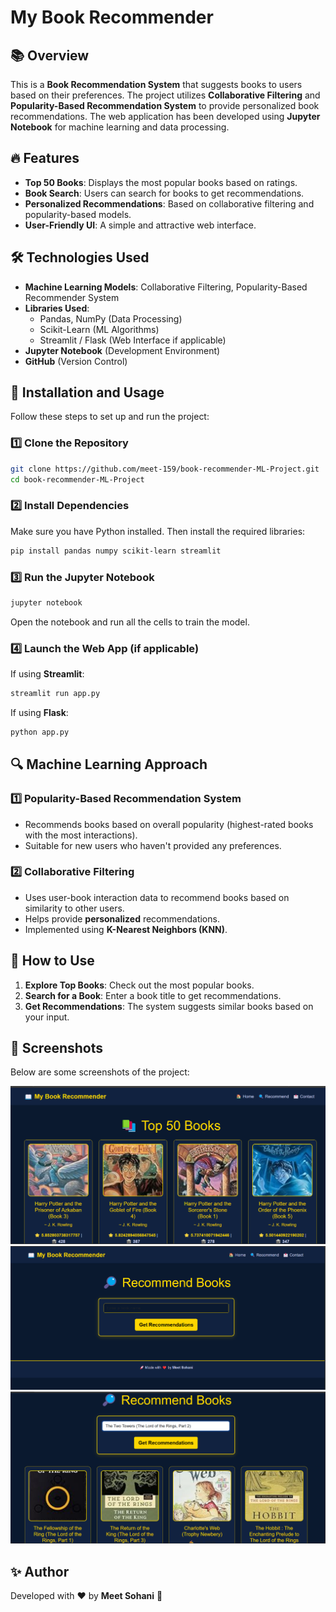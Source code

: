 # My Book Recommender

## 📚 Overview

This is a **Book Recommendation System** that suggests books to users based on their preferences. The project utilizes **Collaborative Filtering** and **Popularity-Based Recommendation System** to provide personalized book recommendations. The web application has been developed using **Jupyter Notebook** for machine learning and data processing.

## 🔥 Features

- **Top 50 Books**: Displays the most popular books based on ratings.
- **Book Search**: Users can search for books to get recommendations.
- **Personalized Recommendations**: Based on collaborative filtering and popularity-based models.
- **User-Friendly UI**: A simple and attractive web interface.

## 🛠️ Technologies Used

- **Machine Learning Models**: Collaborative Filtering, Popularity-Based Recommender System
- **Libraries Used**:
  - Pandas, NumPy (Data Processing)
  - Scikit-Learn (ML Algorithms)
  - Streamlit / Flask (Web Interface if applicable)
- **Jupyter Notebook** (Development Environment)
- **GitHub** (Version Control)

## 📌 Installation and Usage

Follow these steps to set up and run the project:

### 1️⃣ Clone the Repository

```sh
git clone https://github.com/meet-159/book-recommender-ML-Project.git
cd book-recommender-ML-Project
```

### 2️⃣ Install Dependencies

Make sure you have Python installed. Then install the required libraries:

```sh
pip install pandas numpy scikit-learn streamlit
```

### 3️⃣ Run the Jupyter Notebook

```sh
jupyter notebook
```

Open the notebook and run all the cells to train the model.

### 4️⃣ Launch the Web App (if applicable)

If using **Streamlit**:

```sh
streamlit run app.py
```

If using **Flask**:

```sh
python app.py
```

## 🔍 Machine Learning Approach

### 1️⃣ Popularity-Based Recommendation System

- Recommends books based on overall popularity (highest-rated books with the most interactions).
- Suitable for new users who haven't provided any preferences.

### 2️⃣ Collaborative Filtering

- Uses user-book interaction data to recommend books based on similarity to other users.
- Helps provide **personalized** recommendations.
- Implemented using **K-Nearest Neighbors (KNN)**.

## 🎯 How to Use

1. **Explore Top Books**: Check out the most popular books.
2. **Search for a Book**: Enter a book title to get recommendations.
3. **Get Recommendations**: The system suggests similar books based on your input.

## 📌 Screenshots

Below are some screenshots of the project:

![Screenshot 1](screenshots/br1.png)
![Screenshot 2](screenshots/br2.png)
![Screenshot 3](screenshots/br3.png)

## ✨ Author

Developed with ❤️ by **Meet Sohani** 🚀
